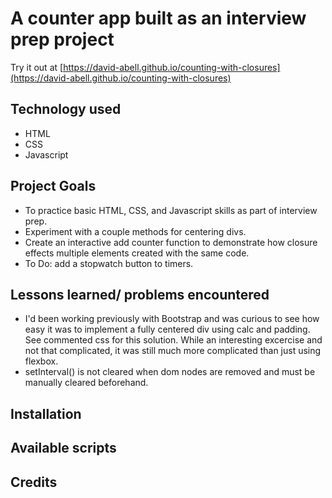 # A counter app built as an interview prep project

Try it out at [https://david-abell.github.io/counting-with-closures](https://david-abell.github.io/counting-with-closures)

## Technology used

- HTML
- CSS
- Javascript

## Project Goals

- To practice basic HTML, CSS, and Javascript skills as part of interview prep.
- Experiment with a couple methods for centering divs.
- Create an interactive add counter function to demonstrate how closure effects multiple elements created with the same code.
- To Do: add a stopwatch button to timers.

## Lessons learned/ problems encountered

- I'd been working previously with Bootstrap and was curious to see how easy it was to implement a fully centered div using calc and padding. See commented css for this solution. While an interesting excercise and not that complicated, it was still much more complicated than just using flexbox.
- setInterval() is not cleared when dom nodes are removed and must be manually cleared beforehand.

## Installation

## Available scripts

## Credits
